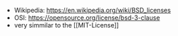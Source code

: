 - Wikipedia: <https://en.wikipedia.org/wiki/BSD_licenses>
- OSI: <https://opensource.org/license/bsd-3-clause>
- very simmilar to the [[MIT-License]]